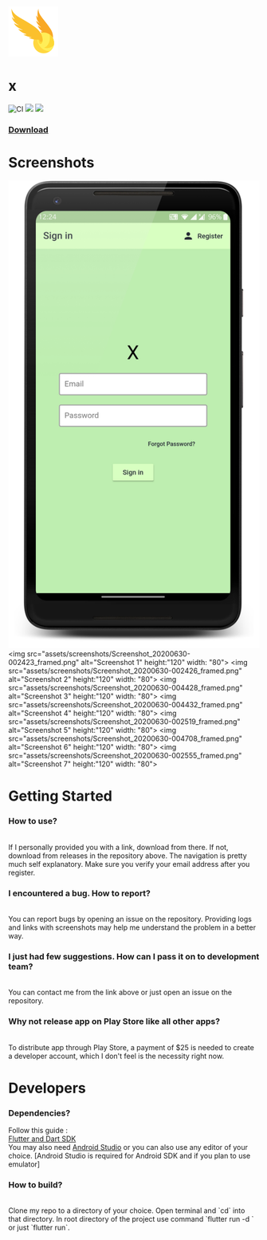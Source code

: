 <img src="assets/icons/hp.png">

# x
<p align="center">
  
![CI](https://github.com/yashimself/x/workflows/CI/badge.svg?branch=master&event=push) 
<img src="https://img.shields.io/badge/built%20w%2F-flutter-blue">
<img src="https://img.shields.io/badge/license-GPT-blue">

<p>
  <a href="https://github.com/yashimself/x/releases/download/v0.0.1/app-release.apk"> <h3> Download </a>
</p>

</p>

# Screenshots

![Screenshot 1|480x360,10%](assets/screenshots/Screenshot_20200630-002423_framed.png)
<img src="assets/screenshots/Screenshot_20200630-002423_framed.png" alt="Screenshot 1" height:"120" width: "80">
<img src="assets/screenshots/Screenshot_20200630-002426_framed.png" alt="Screenshot 2" height:"120" width: "80">
<img src="assets/screenshots/Screenshot_20200630-004428_framed.png" alt="Screenshot 3" height:"120" width: "80">
<img src="assets/screenshots/Screenshot_20200630-004432_framed.png" alt="Screenshot 4" height:"120" width: "80">
<img src="assets/screenshots/Screenshot_20200630-002519_framed.png" alt="Screenshot 5" height:"120" width: "80">
<img src="assets/screenshots/Screenshot_20200630-004708_framed.png" alt="Screenshot 6" height:"120" width: "80">
<img src="assets/screenshots/Screenshot_20200630-002555_framed.png" alt="Screenshot 7" height:"120" width: "80">

# Getting Started

<p>
<h3>How to use?</h3>
<br>
If I personally provided you with a link, download from there. If not, download from releases in the repository above. The navigation is pretty much self explanatory. Make sure you verify your email address after you register.
<br>
<h3>I encountered a bug. How to report?</h3>
<br>
You can report bugs by opening an issue on the repository. Providing logs and links with screenshots may help me understand the problem in a better way.
<br>
<h3>I just had few suggestions. How can I pass it on to development team?</h3>
<br>
You can contact me from the link above or just open an issue on the repository.
<br>
<h3>Why not release app on Play Store like all other apps?</h3>
<br>
To distribute app through Play Store, a payment of $25 is needed to create a developer account, which I don't feel is the necessity right now.
<br>
</p>

# Developers

<p>
<h3>Dependencies?</h3>
Follow this guide :
<br>
<a href="https://flutter.dev/docs/get-started/install">Flutter and Dart SDK</a>
<br>
You may also need <a href='https://developer.android.com/studio'>Android Studio</a> or you can also use any editor of your choice. [Android Studio is required for Android SDK and if you plan to use emulator]
<br>
<h3>How to build?</h3>
<br>
Clone my repo to a directory of your choice. Open terminal and `cd` into that directory. In root directory of the project use command `flutter run -d <your_device>` or just `flutter run`.
</p>
